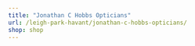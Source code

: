 ```yaml
---
title: "Jonathan C Hobbs Opticians"
url: /leigh-park-havant/jonathan-c-hobbs-opticians/
shop: shop
---
```

